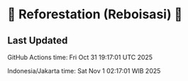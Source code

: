 
# 🌳 Reforestation (Reboisasi) 🌲

## Last Updated

GitHub Actions time: Fri Oct 31 19:17:01 UTC 2025

Indonesia/Jakarta time: Sat Nov  1 02:17:01 WIB 2025
